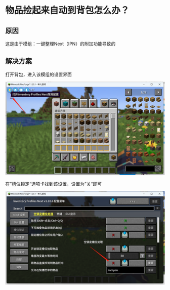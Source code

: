 # 物品捡起来自动到背包怎么办？

## 原因

这是由于模组：一键整理Next（IPN）的附加功能导致的

## 解决方案

打开背包，进入该模组的设置界面

![image-20230812121002424](./assets/image-20230812121002424.png)

在”槽位锁定“选项卡找到该设置，设置为”关“即可

![image-20230812121114697](./assets/image-20230812121114697.png)

